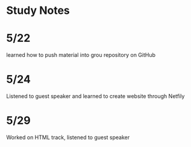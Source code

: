 # Study Notes
# 5/22
learned how to push material into grou repository on GitHub
# 5/24
Listened to guest speaker and learned to create website through Netfily
# 5/29
Worked on HTML track, listened to guest speaker
